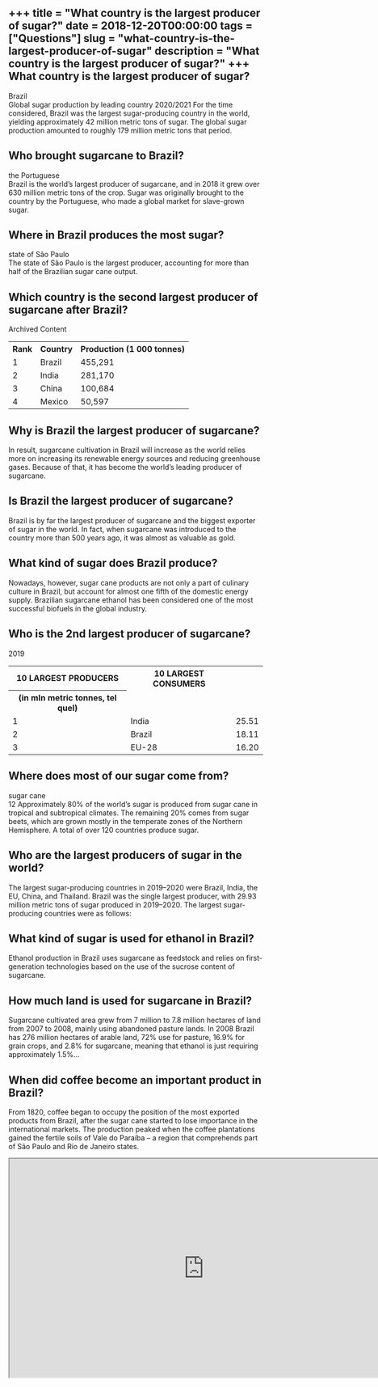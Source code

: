 +++
title = "What country is the largest producer of sugar?"
date = 2018-12-20T00:00:00
tags = ["Questions"]
slug = "what-country-is-the-largest-producer-of-sugar"
description = "What country is the largest producer of sugar?"
+++
What country is the largest producer of sugar?
----------------------------------------------

Brazil  
Global sugar production by leading country 2020/2021 For the time considered, Brazil was the largest sugar-producing country in the world, yielding approximately 42 million metric tons of sugar. The global sugar production amounted to roughly 179 million metric tons that period.

Who brought sugarcane to Brazil?
--------------------------------

the Portuguese  
Brazil is the world’s largest producer of sugarcane, and in 2018 it grew over 630 million metric tons of the crop. Sugar was originally brought to the country by the Portuguese, who made a global market for slave-grown sugar.

Where in Brazil produces the most sugar?
----------------------------------------

state of São Paulo  
The state of São Paulo is the largest producer, accounting for more than half of the Brazilian sugar cane output.

Which country is the second largest producer of sugarcane after Brazil?
-----------------------------------------------------------------------

Archived Content

<table><tr><th>Rank</th><th>Country</th><th>Production (1 000 tonnes)</th></tr><tr><td>1</td><td>Brazil</td><td>455,291</td></tr><tr><td>2</td><td>India</td><td>281,170</td></tr><tr><td>3</td><td>China</td><td>100,684</td></tr><tr><td>4</td><td>Mexico</td><td>50,597</td></tr></table>

Why is Brazil the largest producer of sugarcane?
------------------------------------------------

In result, sugarcane cultivation in Brazil will increase as the world relies more on increasing its renewable energy sources and reducing greenhouse gases. Because of that, it has become the world’s leading producer of sugarcane.

Is Brazil the largest producer of sugarcane?
--------------------------------------------

Brazil is by far the largest producer of sugarcane and the biggest exporter of sugar in the world. In fact, when sugarcane was introduced to the country more than 500 years ago, it was almost as valuable as gold.

What kind of sugar does Brazil produce?
---------------------------------------

Nowadays, however, sugar cane products are not only a part of culinary culture in Brazil, but account for almost one fifth of the domestic energy supply. Brazilian sugarcane ethanol has been considered one of the most successful biofuels in the global industry.

Who is the 2nd largest producer of sugarcane?
---------------------------------------------

2019

<table><tr><th>10 LARGEST PRODUCERS</th><th>10 LARGEST CONSUMERS</th></tr><tr><th>(in mln metric tonnes, tel quel)</th></tr><tr><td>1</td><td>India</td><td>25.51</td></tr><tr><td>2</td><td>Brazil</td><td>18.11</td></tr><tr><td>3</td><td>EU-28</td><td>16.20</td></tr></table>

Where does most of our sugar come from?
---------------------------------------

sugar cane  
1﻿﻿2﻿﻿ Approximately 80% of the world’s sugar is produced from sugar cane in tropical and subtropical climates. The remaining 20% comes from sugar beets, which are grown mostly in the temperate zones of the Northern Hemisphere. A total of over 120 countries produce sugar.

Who are the largest producers of sugar in the world?
----------------------------------------------------

The largest sugar-producing countries in 2019–2020 were Brazil, India, the EU, China, and Thailand. Brazil was the single largest producer, with 29.93 million metric tons of sugar produced in 2019–2020. The largest sugar-producing countries were as follows:

What kind of sugar is used for ethanol in Brazil?
-------------------------------------------------

Ethanol production in Brazil uses sugarcane as feedstock and relies on first-generation technologies based on the use of the sucrose content of sugarcane.

How much land is used for sugarcane in Brazil?
----------------------------------------------

Sugarcane cultivated area grew from 7 million to 7.8 million hectares of land from 2007 to 2008, mainly using abandoned pasture lands. In 2008 Brazil has 276 million hectares of arable land, 72% use for pasture, 16.9% for grain crops, and 2.8% for sugarcane, meaning that ethanol is just requiring approximately 1.5%…

When did coffee become an important product in Brazil?
------------------------------------------------------

From 1820, coffee began to occupy the position of the most exported products from Brazil, after the sugar cane started to lose importance in the international markets. The production peaked when the coffee plantations gained the fertile soils of Vale do Paraíba – a region that comprehends part of São Paulo and Rio de Janeiro states.

<iframe allow="accelerometer; autoplay; clipboard-write; encrypted-media; gyroscope; picture-in-picture" allowfullscreen="" class="__youtube_prefs__  epyt-is-override  no-lazyload" data-no-lazy="1" data-origheight="433" data-origwidth="770" data-skipgform_ajax_framebjll="" height="433" id="_ytid_57572" loading="lazy" src="https://www.youtube.com/embed/EdQCJMGT3FE?enablejsapi=1&autoplay=0&cc_load_policy=0&cc_lang_pref=&iv_load_policy=1&loop=0&modestbranding=0&rel=1&fs=1&playsinline=0&autohide=2&theme=dark&color=red&controls=1&" title="YouTube player" width="770"></iframe>